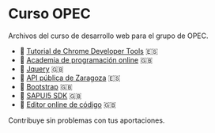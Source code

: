 # Curso OPEC

Archivos del curso de desarrollo web para el grupo de OPEC.

* :link:  [Tutorial de Chrome Developer Tools](http://falasco.org/chrome-developer-tools)  :es:
* :link:  [Academia de programación online](https://www.codeschool.com/) :uk:
* :link:  [Jquery](http://api.jquery.com/jquery.get/) :uk:
* :link:  [API pública de Zaragoza](http://www.zaragoza.es/docs-api/) :es:
* :link:  [Bootstrap](http://getbootstrap.com/) :uk:
* :link:  [SAPUI5 SDK](https://sapui5.netweaver.ondemand.com/sdk/) :uk:
* :link:  [Editor online de código](http://jsbin.com/?html,output) :uk:

Contribuye sin problemas con tus aportaciones.
